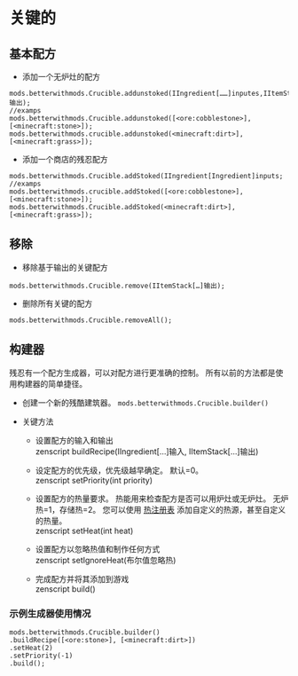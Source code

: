 # 关键的

## 基本配方

* 添加一个无炉灶的配方 

```zenscript
mods.betterwithmods.Crucible.addunstoked(IIngredient[……]inputes,IItemStack[……]输出);
//examps
mods.betterwithmods.Crucible.addunstoked([<ore:cobblestone>],[<minecraft:stone>]);
mods.betterwithmods.crucible.addunstoked(<minecraft:dirt>],[<minecraft:grass>]);
```

* 添加一个商店的残忍配方 

```zenscript
mods.betterwithmods.Crucible.addStoked(IIngredient[Ingredient]inputs;
//examps
mods.betterwithmods.crucible.addStoked([<ore:cobblestone>],[<minecraft:stone>]);
mods.betterwithmods.Crucible.addStoked(<minecraft:dirt>],[<minecraft:grass>]);
```

## 移除

* 移除基于输出的关键配方

```zenscript
mods.betterwithmods.Crucible.remove(IItemStack[…]输出);
```

* 删除所有关键的配方

```zenscript
mods.betterwithmods.Crucible.removeAll();
```

## 构建器

残忍有一个配方生成器，可以对配方进行更准确的控制。 所有以前的方法都是使用构建器的简单捷径。

* 创建一个新的残酷建筑器。 `mods.betterwithmods.Crucible.builder()`

* 关键方法
     
     * 设置配方的输入和输出  
              zenscript
              buildRecipe(IIngredient[…]输入, IItemStack[…]输出)
     
     * 设定配方的优先级，优先级越早确定。 默认=0。  
              zenscript
              setPriority(int priority)
     
     * 设置配方的热量要求。 热能用来检查配方是否可以用炉灶或无炉灶。 无炉热=1，存储热=2。 您可以使用 [热注册表](/Mods/Modtweaker/BetterWithMods/HeatRegistry/) 添加自定义的热源，甚至自定义的热量。  
              zenscript
              setHeat(int heat)
     
     * 设置配方以忽略热值和制作任何方式  
              zenscript
              setIgnoreHeat(布尔值忽略热)
     
     * 完成配方并将其添加到游戏  
              zenscript
              build()

### 示例生成器使用情况

```zenscript
mods.betterwithmods.Crucible.builder()
.buildRecipe([<ore:stone>], [<minecraft:dirt>])
.setHeat(2)
.setPriority(-1)
.build();
```